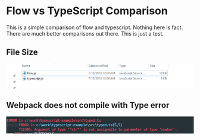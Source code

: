 # Flow vs TypeScript Comparison

This is a simple comparison of flow and typescript. Nothing here is fact. There are much better comparisons out there. This is just a test.

## File Size

<img src="./File size difference.PNG" alt="file Size Difference" />


## Webpack does not compile with Type error

<img src="./Typescript Error Example.PNG" alt="file Size Difference" />
